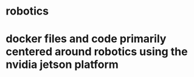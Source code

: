 # robotics

# docker files and code primarily centered around robotics using the nvidia jetson platform
